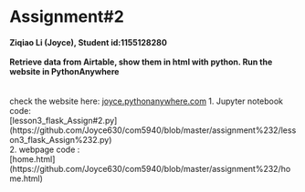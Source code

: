 # Assignment#2
<h4> Ziqiao Li (Joyce), Student id:1155128280
<br><br> Retrieve data from Airtable, show them in html with python. Run the website in PythonAnywhere</h4>
<br>check the website here: <a href="joyce.pythonanywhere.com" target="_blank">joyce.pythonanywhere.com</a>
1. Jupyter notebook code:
<br>[lesson3_flask_Assign#2.py](https://github.com/Joyce630/com5940/blob/master/assignment%232/lesson3_flask_Assign%232.py)
<br>2. webpage code :
<br>[home.html](https://github.com/Joyce630/com5940/blob/master/assignment%232/home.html)
